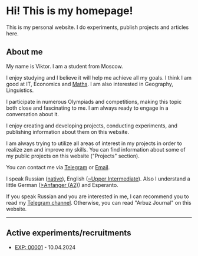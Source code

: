 # Hi! This is my homepage!

This is my personal website. I do experiments, publish projects and articles here. 

## About me

My name is Viktor. I am a student from Moscow.

I enjoy studying and I believe it will help me achieve all my goals.
I think I am good at IT, Economics and [Maths](https://www.thesaurus.com/e/grammar/math-vs-maths/#:~:text=Math%20is%20the%20preferred%20term,places%20while%20maths%20was%20elsewhere.).
I am also interested in Geography, Linguistics.

I participate in numerous Olympiads and competitions, making this topic both close and fascinating to me. I am always ready to engage in a conversation about it.

I enjoy creating and developing projects, conducting experiments, and publishing information about them on this website. 

I am always trying to utilize all areas of interest in my projects in order to realize zen and improve my skills.
You can find information about some of my public projects on this website ("Projects" section).

You can contact me via [Telegram](https://t.me/Grey31) or [Email](https://arbuz.icu/mail). 

I speak Russian ([native](https://en.wikipedia.org/wiki/Russian_language)), English ([~Upper Intermediate](https://learnenglish.britishcouncil.org/english-levels)). Also I understand a little German ([>Anfanger (A2)](https://www.goethe.de/ins/ru/de/spr/kon/stu.html)) and Esperanto.

If you speak Russian and you are interested in me, I can recommend you to read my [Telegram channel](https://t.me/marakarka). Otherwise, you can read "Arbuz Journal" on this website.


- - -


## Active experiments/recruitments

- [EXP: 00001](https://arbuz.icu/experiments/00001) - 10.04.2024
